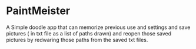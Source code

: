 # PaintMeister

A Simple doodle app that can memorize previous use and settings and save pictures ( in txt file as a list of paths drawn) and reopen those saved pictures by redwaring those paths from the saved txt files.